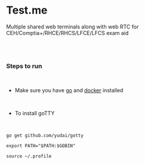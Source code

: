 # Test.me
Multiple shared web terminals along with web RTC for CEH/Comptia+/RHCE/RHCS/LFCE/LFCS exam aid

<br />
<br />


### Steps to run

<br />

* Make sure you have [go](https://golang.org/dl/) and [docker](https://get.docker.com/) installed

<br />

* To install goTTY

<br />


```
go get github.com/yudai/gotty

export PATH="$PATH:$GOBIN"

source ~/.profile
```

